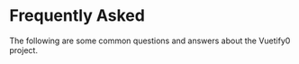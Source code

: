 <script setup>
  import DocsPageFeatures from '@/components/docs/DocsPageFeatures.vue'
</script>

# Frequently Asked

The following are some common questions and answers about the Vuetify0 project.

<DocsPageFeatures />
